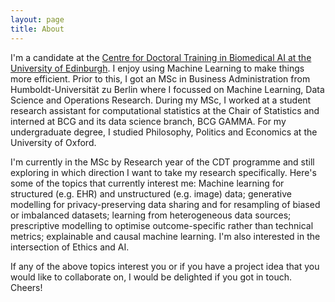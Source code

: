 ```yaml
---
layout: page
title: About
---
```


I'm a candidate at the [Centre for Doctoral Training in Biomedical AI at the University of Edinburgh](http://web.inf.ed.ac.uk/cdt/biomedical-ai/people/doctoral-researchers). I enjoy using Machine Learning to make things more efficient. Prior to this, I got an MSc in Business Administration from Humboldt-Universität zu Berlin where I focussed on Machine Learning, Data Science and Operations Research. During my MSc, I worked at a student research assistant for computational statistics at the Chair of Statistics and interned at BCG and its data science branch, BCG GAMMA. For my undergraduate degree, I studied Philosophy, Politics and Economics at the University of Oxford.

I'm currently in the MSc by Research year of the CDT programme and still exploring in which direction I want to take my research specifically. Here's some of the topics that currently interest me: Machine learning for structured (e.g. EHR) and unstructured (e.g. image) data; generative modelling for privacy-preserving data sharing and for resampling of biased or imbalanced datasets; learning from heterogeneous data sources; prescriptive modelling to optimise outcome-specific rather than technical metrics; explainable and causal machine learning. I'm also interested in the intersection of Ethics and AI.

If any of the above topics interest you or if you have a project idea that you would like to collaborate on, I would be delighted if you got in touch. Cheers!

